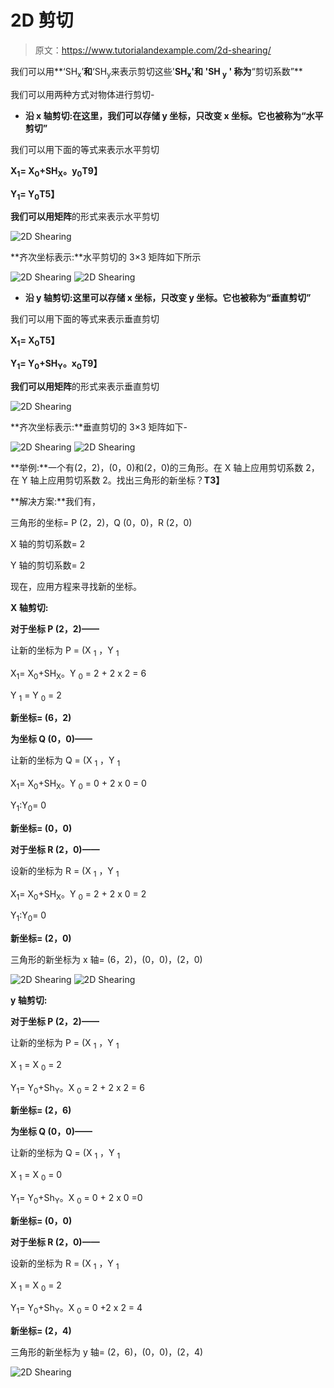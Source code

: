 # 2D 剪切

> 原文：<https://www.tutorialandexample.com/2d-shearing/>

我们可以用**‘SH<sub>x</sub>’**和**‘SH<sub>y</sub>来表示剪切这些'**SH<sub>x</sub>'和 **'SH <sub>y</sub> '** 称为**“剪切系数”**

我们可以用两种方式对物体进行剪切-

*   **沿 x 轴剪切:**在这里，我们可以存储 y 坐标，只改变 x 坐标。它也被称为**“水平剪切”**

我们可以用下面的等式来表示水平剪切

**X<sub>1</sub>= X<sub>0</sub>+SH<sub>X</sub>。y<sub>0</sub>T9】**

**Y<sub>1</sub>= Y<sub>0</sub>T5】**

**我们可以用矩阵**的形式来表示水平剪切

![2D Shearing](img/363a5be10dd037b589aaa2c59f043f6e.png)

**齐次坐标表示:**水平剪切的 3×3 矩阵如下所示

![2D Shearing](img/ae293163e6643131781b73efb67b199b.png) ![2D Shearing](img/b58b1d701599d59c819a861a65eb6031.png)

*   **沿 y 轴剪切:**这里可以存储 x 坐标，只改变 y 坐标。它也被称为**“垂直剪切”**

我们可以用下面的等式来表示垂直剪切

**X<sub>1</sub>= X<sub>0</sub>T5】**

**Y<sub>1</sub>= Y<sub>0</sub>+SH<sub>Y</sub>。x<sub>0</sub>T9】**

**我们可以用矩阵**的形式来表示垂直剪切

![2D Shearing](img/989c7b6ddf1368bcbb1dc0b89913ab16.png)

**齐次坐标表示:**垂直剪切的 3×3 矩阵如下-

![2D Shearing](img/0ce61292778c81a96abf3a05a5efa268.png) ![2D Shearing](img/17b497e9f9ca6abebd4a470c61e0c58f.png)

**举例:**一个有(2，2)，(0，0)和(2，0)的三角形。在 X 轴上应用剪切系数 2，在 Y 轴上应用剪切系数 2。找出三角形的新坐标？**T3】**

**解决方案:**我们有，

三角形的坐标= P (2，2)，Q (0，0)，R (2，0)

X 轴的剪切系数= 2

Y 轴的剪切系数= 2

现在，应用方程来寻找新的坐标。

**X 轴剪切:**

**对于坐标 P (2，2)——**

让新的坐标为 P = (X <sub>1</sub> ，Y <sub>1</sub>

X<sub>1</sub>= X<sub>0</sub>+SH<sub>X</sub>。Y <sub>0</sub> = 2 + 2 x 2 = 6

Y <sub>1</sub> = Y <sub>0</sub> = 2

**新坐标= (6，2)**

**为坐标 Q (0，0)——**

让新的坐标为 Q = (X <sub>1</sub> ，Y <sub>1</sub>

X<sub>1</sub>= X<sub>0</sub>+SH<sub>X</sub>。Y <sub>0</sub> = 0 + 2 x 0 = 0

Y<sub>1</sub>:Y<sub>0</sub>= 0

**新坐标= (0，0)**

**对于坐标 R (2，0)——**

设新的坐标为 R = (X <sub>1</sub> ，Y <sub>1</sub>

X<sub>1</sub>= X<sub>0</sub>+SH<sub>X</sub>。Y <sub>0</sub> = 2 + 2 x 0 = 2

Y<sub>1</sub>:Y<sub>0</sub>= 0

**新坐标= (2，0)**

三角形的新坐标为 x 轴= (6，2)，(0，0)，(2，0)

![2D Shearing](img/92c9eee3fdc50a1ec99798faac67fae3.png) ![2D Shearing](img/44af44a79c6a29449a3b50047c835670.png)

**y 轴剪切:**

**对于坐标 P (2，2)——**

让新的坐标为 P = (X <sub>1</sub> ，Y <sub>1</sub>

X <sub>1</sub> = X <sub>0</sub> = 2

Y<sub>1</sub>= Y<sub>0</sub>+Sh<sub>Y</sub>。X <sub>0</sub> = 2 + 2 x 2 = 6

**新坐标= (2，6)**

**为坐标 Q (0，0)——**

让新的坐标为 Q = (X <sub>1</sub> ，Y <sub>1</sub>

X <sub>1</sub> = X <sub>0</sub> = 0

Y<sub>1</sub>= Y<sub>0</sub>+Sh<sub>Y</sub>。X <sub>0</sub> = 0 + 2 x 0 =0

**新坐标= (0，0)**

**对于坐标 R (2，0)——**

设新的坐标为 R = (X <sub>1</sub> ，Y <sub>1</sub>

X <sub>1</sub> = X <sub>0</sub> = 2

Y<sub>1</sub>= Y<sub>0</sub>+Sh<sub>Y</sub>。X <sub>0</sub> = 0 +2 x 2 = 4

**新坐标= (2，4)**

三角形的新坐标为 y 轴= (2，6)，(0，0)，(2，4)

![2D Shearing](img/60a88b8b64d49ad6db00910ee14252a7.png)